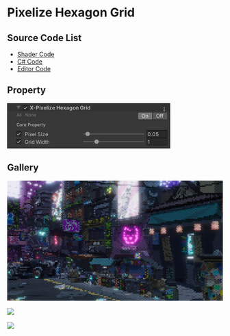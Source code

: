 
# Pixelize Hexagon Grid

## Source Code List
- [Shader Code](Shader/PixelizeHexagonGrid.shader)
- [C# Code](PixelizeHexagonGrid.cs)
- [Editor Code](Editor/PixelizeHexagonGridEditor.cs)


## Property
![](https://raw.githubusercontent.com/QianMo/X-PostProcessing-Gallery/master/Media/Pixelize/PixelizeHexagonGrid/PixelizeHexagonGridProperty.jpg)

## Gallery
![](https://raw.githubusercontent.com/QianMo/X-PostProcessing-Gallery/master/Media/Pixelize/PixelizeHexagonGrid/PixelizeHexagonGrid.jpg)

![](https://raw.githubusercontent.com/QianMo/X-PostProcessing-Gallery/master/Media/Pixelize/PixelizeHexagonGrid/PixelizeHexagonGrid.gif)

![](https://raw.githubusercontent.com/QianMo/X-PostProcessing-Gallery/master/Media/Pixelize/PixelizeHexagonGrid/PixelizeHexagonGrid-2.gif)